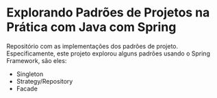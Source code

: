 # Explorando Padrões de Projetos na Prática com Java com Spring

Repositório com as implementações dos padrões de projeto. Especificamente, este projeto explorou alguns padrões usando o Spring Framework, são eles:
- Singleton
- Strategy/Repository
- Facade
